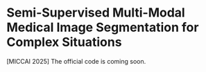 # Semi-Supervised Multi-Modal Medical Image Segmentation for Complex Situations

[MICCAI 2025] The official code is coming soon.
